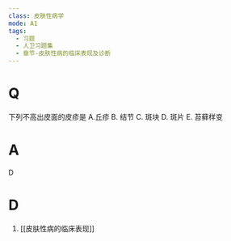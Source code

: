 ```yaml
---
class: 皮肤性病学
mode: A1
tags:
  - 习题
  - 人卫习题集
  - 章节-皮肤性病的临床表现及诊断
---
```


# Q
下列不高出皮面的皮疹是
A.丘疹 B. 结节 C. 斑块 D. 斑片 E. 苔藓样变
# A
D

# D
1. [[皮肤性病的临床表现]]